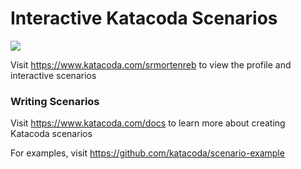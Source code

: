 # Interactive Katacoda Scenarios

[![](http://shields.katacoda.com/katacoda/srmortenreb/count.svg)](https://www.katacoda.com/srmortenreb "Get your profile on Katacoda.com")

Visit https://www.katacoda.com/srmortenreb to view the profile and interactive scenarios

### Writing Scenarios
Visit https://www.katacoda.com/docs to learn more about creating Katacoda scenarios

For examples, visit https://github.com/katacoda/scenario-example
